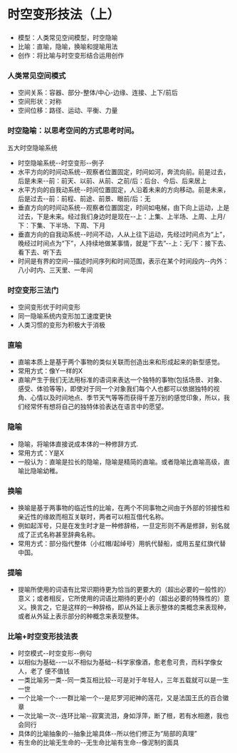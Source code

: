 # 时空变形技法（上）
### 
- 模型：人类常见空间模型，时空隐喻
- 比喻：直喻，隐喻，换喻和提喻用法
- 创作：将比喻与时空变形结合运用创作

### 人类常见空间模式
- 空间关系：容器、部分-整体/中心-边缘、连接、上下/前后
- 空间形状：对称
- 空间位移：路径、运动、平衡、力量
### 时空隐喻：以思考空间的方式思考时间。

五大时空隐喻系统

- 时空隐喻系统--时空变形--例子
- 水平方向的时间动系统--观察者位置固定，时间如河，奔流向前。前是过去，后是未来--前：前天、以前、从前、之前/后：后台、今后、后来居上
- 水平方向的自我动系统--时间位置固定，人沿着未来的方向移动。前是未来，后是过去--前：前程、前途、前景、眼前/后：无
- 垂直方向的时间动系统--观察者位置固定，时间如电梯，由下向上运动，上是过去，下是未来。经过我们身边时是现在--上：上集、上半场、上周、上月/下：下集、下半场、下周、下月
- 垂直方向的自我动系统--时间不动，人从上往下运动，先经过时间点为“上”，晚经过时间点为“下”，人持续地做某事情，就是“下去”--上：无/下：接下去、看下去、听下去
- 时间是有界的空间--描述时间序列和时间范围，表示在某个时间段内--内外：八小时内、三天里、一年间
### 时空变形三法门
- 空间变形优于时间变形
- 同一隐喻系统内变形加工速度更快
- 人类习惯的变形为积极大于消极
### 直喻
- 直喻本质上是基于两个事物的类似关联而创造出来和形成起来的新型感觉。
- 常用方式：像Y一样的X
- 直喻产生于我们无法用标准的语词来表达一个独特的事物(包括场景、对象、感受、体验等等)，即使对于同一个对象我们每个人也都可以依据独特的视角、心情以及时间地点、季节天气等等而获得千差万别的感觉印象，所以，我们经常怀有想将自己的独特体验表达在语言中的愿望。
### 隐喻
- 隐喻，将喻体直接说成本体的一种修辞方式.
- 常用方式：Y是X
- 一般认为：直喻是拉长的隐喻，隐喻是精简的直喻。或者隐喻比直喻高级，直喻比隐喻幼稚。
### 换喻
- 换喻是基于两事物的临近性的比喻，在两个不同事物之间由于外部的邻接性和亲近性的缘故而相互关联时，两者可以相互借代名称。
- 例如起浑号，只是在发生时才是一种修辞格，一旦定形则不再是修辞，别名就成了正式名称甚至辞典名称。
- 常用方式：部分指代整体（小红帽/起绰号）用帆代替船，或用五星红旗代替中国。
### 提喻
- 提喻所使用的词语有比常识期待更为恰当的更要大的（超出必要的一般性的）意义；或者相反，它所使用的词语比期待的更小的（超出必要的特殊性的）意义。换言之，它是这样的一种辞格，即从外延上表示整体的类概念来表现种，或者从外延上表示部分的种概念来表现整体。
### 比喻+时空变形技法表
- 时空模式--时空变形--例句
- 以相似为基础--一以不相似为基础--科学家像酒，愈老愈可贵，而科学像女人，老了 便不值钱
- 一类比喻另一类--同一类互相比较--可是对于年轻人，三年五载就可以是一生一世
- 一个比喻一个--一群比喻一个--是尼罗河祀神的莲花，又是法国王氏的百合徽章
- 一次比喻一次--连环比喻--寂寞流泪，身如浮萍，断了根，若有水相邀，我也会同行
- 具体的比喻抽象的--抽象比喻具体--所以他们修正为“局部的真理”
- 有生命的比喻无生命的--无生命比喻有生命--像泥制的面具
